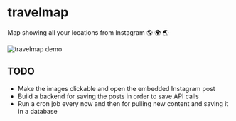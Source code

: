 # travelmap

Map showing all your locations from Instagram :earth_americas: :earth_africa: :earth_asia:

![travelmap demo](images/travelmap-demo.gif "travelmap demo")

TODO
-----

- Make the images clickable and open the embedded Instagram post
- Build a backend for saving the posts in order to save API calls
- Run a cron job every now and then for pulling new content and saving it in a database